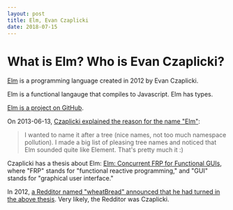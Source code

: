 ```yaml
---
layout: post
title: Elm, Evan Czaplicki
date: 2018-07-15
---
```


# What is Elm? Who is Evan Czaplicki?

[Elm](http://elm-lang.org/) is a programming language created in 2012 by Evan Czaplicki.

Elm is a functional langauge that compiles to Javascript. Elm has types.

[Elm is a project on GitHub](https://github.com/elm/elm-lang.org).

On 2013-06-13, [Czaplicki explained the reason for the name "Elm"](https://groups.google.com/forum/#!msg/elm-discuss/S4zbHJWPXvU/JyavEHDDQucJ):

> I wanted to name it after a tree (nice names, not too much namespace pollution). I made a big list of pleasing tree names and noticed that Elm sounded quite like Element. That's pretty much it :)

Czaplicki has a thesis about Elm: [Elm: Concurrent FRP for Functional GUIs](https://www.seas.harvard.edu/sites/default/files/files/archived/Czaplicki.pdf), where "FRP" stands for "functional reactive programming," and "GUI" stands for "graphical user interface."

In 2012, [a Redditor named "wheatBread" announced that he had turned in the above thesis](https://www.reddit.com/r/haskell/comments/rkyoa/my_thesis_is_finally_complete_elm_concurrent_frp/). Very likely, the Redditor was Czaplicki.
